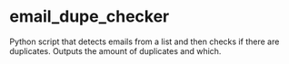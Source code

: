 # email_dupe_checker
Python script that detects emails from a list and then checks if there are duplicates. Outputs the amount of duplicates and which.
